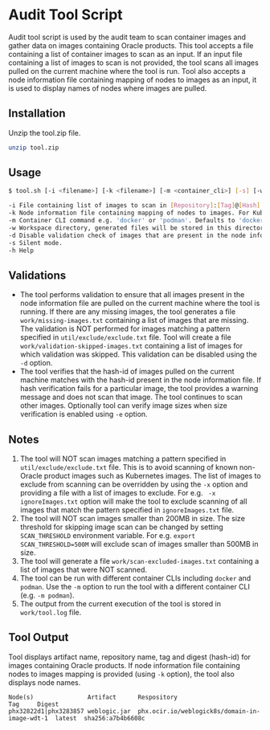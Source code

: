 # Audit Tool Script

Audit tool script is used by the audit team to scan container images and gather data on images containing Oracle products. This tool accepts a file containing a list of container images to scan as an input. If an input file containing a list of images to scan is not provided, the tool scans all images pulled on the current machine where the tool is run. Tool also accepts a node information file containing mapping of nodes to images as an input, it is used to display names of nodes where images are pulled.

## Installation

Unzip the tool.zip file.

```bash
unzip tool.zip
```

## Usage

```bash
$ tool.sh [-i <filename>] [-k <filename>] [-m <container_cli>] [-s] [-w <dirname>] [-d] [-h]

-i File containing list of images to scan in [Repository]:[Tag]@[Hash] format with each image on a separate line.
-k Node information file containing mapping of nodes to images. For Kubernetes use-case, this is the output of 'kubectl get nodes -o json' command.
-m Container CLI command e.g. 'docker' or 'podman'. Defaults to 'docker'.
-w Workspace directory, generated files will be stored in this directory. Defaults to './work' dir.
-d Disable validation check of images that are present in the node information file but have not been pulled on the current machine.
-s Silent mode.
-h Help
```

## Validations
- The tool performs validation to ensure that all images present in the node information file are pulled on the current machine where the tool is running. If there are any missing images, the tool generates a file `work/missing-images.txt` containing a list of images that are missing. The validation is NOT performed for images matching a pattern specified in `util/exclude/exclude.txt` file. Tool will create a file `work/validation-skipped-images.txt` containing a list of images for which validation was skipped. This validation can be disabled using the `-d` option.
- The tool verifies that the hash-id of images pulled on the current machine matches with the hash-id present in the node information file. If hash verification fails for a particular image, the tool provides a warning message and does not scan that image. The tool continues to scan other images. Optionally tool can verify image sizes when size verification is enabled using `-e` option.

## Notes
1. The tool will NOT scan images matching a pattern specified in `util/exclude/exclude.txt` file. This is to avoid scanning of known non-Oracle product images such as Kubernetes images. The list of images to exclude from scanning can be overridden by using the `-x` option and providing a file with a list of images to exclude. For e.g. ` -x ignoreImages.txt` option will make the tool to exclude scanning of all images that match the pattern specified in `ignoreImages.txt` file.
2. The tool will NOT scan images smaller than 200MB in size. The size threshold for skipping image scan can be changed by setting `SCAN_THRESHOLD` environment variable. For e.g. `export SCAN_THRESHOLD=500M` will exclude scan of images smaller than 500MB in size.
3. The tool will generate a file `work/scan-excluded-images.txt` containing a list of images that were NOT scanned.
4. The tool can be run with different container CLIs including `docker` and `podman`. Use the `-m` option to run the tool with a different container CLI (e.g. `-m podman`).
5. The output from the current execution of the tool is stored in `work/tool.log` file.

## Tool Output
Tool displays artifact name, repository name, tag and digest (hash-id) for images containing Oracle products. If node information file containing nodes to images mapping is provided (using `-k` option), the tool also displays node names.
```
Node(s)               Artifact      Respository                                    Tag     Digest
phx32822d1|phx3283857 weblogic.jar  phx.ocir.io/weblogick8s/domain-in-image-wdt-1  latest  sha256:a7b4b6608c
